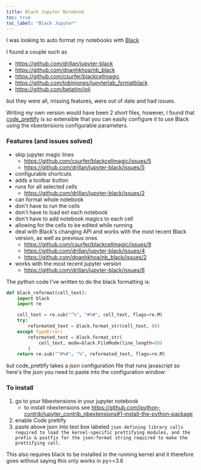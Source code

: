 ```yaml
---
title: Black Jupyter Notebook
toc: true
toc_label: "Black Jupyter"
---
```


I was looking to auto format my notebooks with [Black](https://github.com/ambv/black)

I found a couple such as
 - https://github.com/drillan/jupyter-black
 - https://github.com/dnanhkhoa/nb_black
 - https://github.com/csurfer/blackcellmagic
 - https://github.com/tobinjones/jupyterlab_formatblack
 - https://github.com/betatim/joli

but they were all, missing features, were out of date and had issues.

Writing my own version would have been 2 short files, however, I found that [code_prettify](https://jupyter-contrib-nbextensions.readthedocs.io/en/latest/nbextensions/code_prettify/README_code_prettify.html) is so extensible that you can easily configure it to use Black using the nbextensions configurable parameters. 

### Features (and issues solved)
 - skip jupyter magic lines
   - https://github.com/csurfer/blackcellmagic/issues/5
   - https://github.com/drillan/jupyter-black/issues/5
 - configurable shortcuts
 - adds a toolbar button
 - runs for all selected cells
   - https://github.com/drillan/jupyter-black/issues/2
 - can format whole notebook
 - don't have to run the cells
 - don't have to load ext each notebook
 - don't have to add notebook magics to each cell
 - allowing for the cells to be edited while running
 - deal with Black's changing API and works with the most recent Black version, as well as previous ones
   - https://github.com/csurfer/blackcellmagic/issues/9
   - https://github.com/drillan/jupyter-black/issues/4
   - https://github.com/dnanhkhoa/nb_black/issues/2
 - works with the most recent jupyter version
   - https://github.com/drillan/jupyter-black/issues/6

The python code I've written to do the black formatting is:
```python
def black_reformat(cell_text):
    import black
    import re

    cell_text = re.sub("^%", "#%#", cell_text, flags=re.M)
    try:
        reformated_text = black.format_str(cell_text, 88)
    except TypeError:
        reformated_text = black.format_str(
            cell_text, mode=black.FileMode(line_length=88)
        )
    return re.sub("^#%#", "%", reformated_text, flags=re.M)
```

but code_prettify takes a json configuration file that runs javascript so here's the json you need to paste into the configuration window:
<script src="https://gist.github.com/MarvinT/a072aa992e977496974aaf492287b08c.js"></script>


### To install
1. go to your Nbextensions in your jupyter notebook
   - to install nbextensions see https://github.com/ipython-contrib/jupyter_contrib_nbextensions#1-install-the-python-package
2. enable Code prettify
3. paste above json into text box labeled `json defining library calls required to load the kernel-specific prettifying modules, and the prefix & postfix for the json-format string required to make the prettifying call.`

This also requires black to be installed in the running kernel and it therefore goes without saying this only works in py>=3.6

